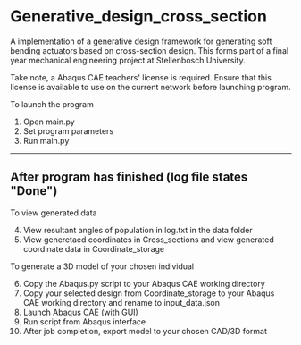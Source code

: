 # Generative_design_cross_section

A implementation of a generative design framework for generating soft bending actuators based on cross-section design. This forms part of a final year mechanical engineering project at Stellenbosch University.

Take note, a Abaqus CAE teachers' license is required. Ensure that this license is available to use on the current network before launching program. 

To launch the program
1) Open main.py 
2) Set program parameters
3) Run main.py

----------------------------
After program has finished (log file states "Done")
----------------------------

To view generated data

4) View resultant angles of population in log.txt in the data folder
5) View generetaed coordinates in Cross_sections and view generated coordinate data in Coordinate_storage

To generate a 3D model of your chosen individual

6) Copy the Abaqus.py script to your Abaqus CAE working directory 
7) Copy your selected design from Coordinate_storage to your Abaqus CAE working directory and rename to input_data.json
8) Launch Abaqus CAE (with GUI)
9) Run script from Abaqus interface 
10) After job completion, export model to your chosen CAD/3D format



